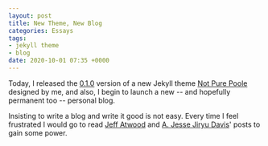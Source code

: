 ```yaml
---
layout: post
title: New Theme, New Blog
categories: Essays
tags:
- jekyll theme
- blog
date: 2020-10-01 07:35 +0000
---
```

Today, I released the [0.1.0](https://rubygems.org/gems/not-pure-poole/versions/0.1.0) version of a new Jekyll theme [Not Pure Poole](https://github.com/vszhub/not-pure-poole) designed by me, and also, I begin to launch a new -- and hopefully permanent too -- personal blog.

Insisting to write a blog and write it good is not easy. Every time I feel frustrated I would go to read [Jeff Atwood](https://blog.codinghorror.com/about-me/) and [A. Jesse Jiryu Davis](https://emptysqua.re/blog/write-an-excellent-programming-blog/)' posts to gain some power.
